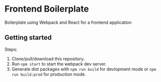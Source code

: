 # Frontend Boilerplate

Boilerplate using Webpack and React for a frontend application

## Getting started

Steps:

1. Clone/pull/download this repository.
2. Run `npm start` to start the webpack dev server.
3. Generate dist packages with `npm run build` for devlopment mode or `npm run build:prod` for production mode.

